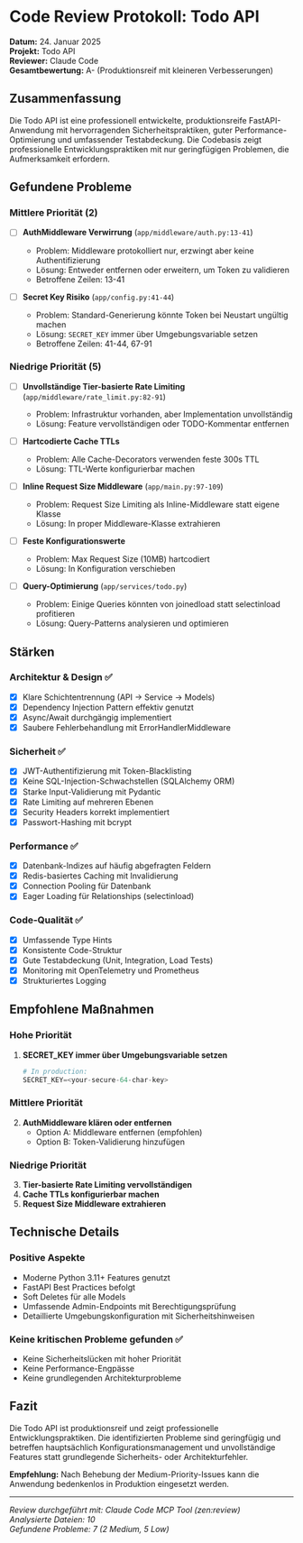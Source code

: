 # Code Review Protokoll: Todo API

**Datum:** 24. Januar 2025  
**Projekt:** Todo API  
**Reviewer:** Claude Code  
**Gesamtbewertung:** A- (Produktionsreif mit kleineren Verbesserungen)

## Zusammenfassung

Die Todo API ist eine professionell entwickelte, produktionsreife FastAPI-Anwendung mit hervorragenden Sicherheitspraktiken, guter Performance-Optimierung und umfassender Testabdeckung. Die Codebasis zeigt professionelle Entwicklungspraktiken mit nur geringfügigen Problemen, die Aufmerksamkeit erfordern.

## Gefundene Probleme

### Mittlere Priorität (2)

- [ ] **AuthMiddleware Verwirrung** (`app/middleware/auth.py:13-41`)
  - Problem: Middleware protokolliert nur, erzwingt aber keine Authentifizierung
  - Lösung: Entweder entfernen oder erweitern, um Token zu validieren
  - Betroffene Zeilen: 13-41

- [ ] **Secret Key Risiko** (`app/config.py:41-44`)  
  - Problem: Standard-Generierung könnte Token bei Neustart ungültig machen
  - Lösung: `SECRET_KEY` immer über Umgebungsvariable setzen
  - Betroffene Zeilen: 41-44, 67-91

### Niedrige Priorität (5)

- [ ] **Unvollständige Tier-basierte Rate Limiting** (`app/middleware/rate_limit.py:82-91`)
  - Problem: Infrastruktur vorhanden, aber Implementation unvollständig
  - Lösung: Feature vervollständigen oder TODO-Kommentar entfernen

- [ ] **Hartcodierte Cache TTLs** 
  - Problem: Alle Cache-Decorators verwenden feste 300s TTL
  - Lösung: TTL-Werte konfigurierbar machen

- [ ] **Inline Request Size Middleware** (`app/main.py:97-109`)
  - Problem: Request Size Limiting als Inline-Middleware statt eigene Klasse
  - Lösung: In proper Middleware-Klasse extrahieren

- [ ] **Feste Konfigurationswerte**
  - Problem: Max Request Size (10MB) hartcodiert
  - Lösung: In Konfiguration verschieben

- [ ] **Query-Optimierung** (`app/services/todo.py`)
  - Problem: Einige Queries könnten von joinedload statt selectinload profitieren
  - Lösung: Query-Patterns analysieren und optimieren

## Stärken

### Architektur & Design ✅
- [x] Klare Schichtentrennung (API → Service → Models)
- [x] Dependency Injection Pattern effektiv genutzt
- [x] Async/Await durchgängig implementiert
- [x] Saubere Fehlerbehandlung mit ErrorHandlerMiddleware

### Sicherheit ✅
- [x] JWT-Authentifizierung mit Token-Blacklisting
- [x] Keine SQL-Injection-Schwachstellen (SQLAlchemy ORM)
- [x] Starke Input-Validierung mit Pydantic
- [x] Rate Limiting auf mehreren Ebenen
- [x] Security Headers korrekt implementiert
- [x] Passwort-Hashing mit bcrypt

### Performance ✅
- [x] Datenbank-Indizes auf häufig abgefragten Feldern
- [x] Redis-basiertes Caching mit Invalidierung
- [x] Connection Pooling für Datenbank
- [x] Eager Loading für Relationships (selectinload)

### Code-Qualität ✅
- [x] Umfassende Type Hints
- [x] Konsistente Code-Struktur
- [x] Gute Testabdeckung (Unit, Integration, Load Tests)
- [x] Monitoring mit OpenTelemetry und Prometheus
- [x] Strukturiertes Logging

## Empfohlene Maßnahmen

### Hohe Priorität
1. **SECRET_KEY immer über Umgebungsvariable setzen**
   ```python
   # In production:
   SECRET_KEY=<your-secure-64-char-key>
   ```

### Mittlere Priorität  
2. **AuthMiddleware klären oder entfernen**
   - Option A: Middleware entfernen (empfohlen)
   - Option B: Token-Validierung hinzufügen

### Niedrige Priorität
3. **Tier-basierte Rate Limiting vervollständigen**
4. **Cache TTLs konfigurierbar machen**
5. **Request Size Middleware extrahieren**

## Technische Details

### Positive Aspekte
- Moderne Python 3.11+ Features genutzt
- FastAPI Best Practices befolgt
- Soft Deletes für alle Models
- Umfassende Admin-Endpoints mit Berechtigungsprüfung
- Detaillierte Umgebungskonfiguration mit Sicherheitshinweisen

### Keine kritischen Probleme gefunden ✅
- Keine Sicherheitslücken mit hoher Priorität
- Keine Performance-Engpässe
- Keine grundlegenden Architekturprobleme

## Fazit

Die Todo API ist produktionsreif und zeigt professionelle Entwicklungspraktiken. Die identifizierten Probleme sind geringfügig und betreffen hauptsächlich Konfigurationsmanagement und unvollständige Features statt grundlegende Sicherheits- oder Architekturfehler.

**Empfehlung:** Nach Behebung der Medium-Priority-Issues kann die Anwendung bedenkenlos in Produktion eingesetzt werden.

---

*Review durchgeführt mit: Claude Code MCP Tool (zen:review)*  
*Analysierte Dateien: 10*  
*Gefundene Probleme: 7 (2 Medium, 5 Low)*